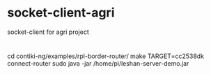 # socket-client-agri
socket-client for agri project

#
cd contiki-ng/examples/rpl-border-router/
make TARGET=cc2538dk connect-router
sudo java -jar /home/pi/leshan-server-demo.jar
